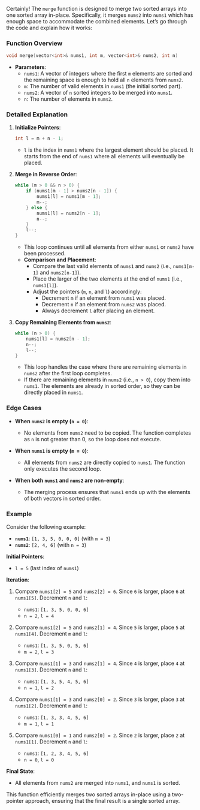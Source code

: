 Certainly! The `merge` function is designed to merge two sorted arrays into one sorted array in-place. Specifically, it merges `nums2` into `nums1` which has enough space to accommodate the combined elements. Let’s go through the code and explain how it works:

### Function Overview

```cpp
void merge(vector<int>& nums1, int m, vector<int>& nums2, int n)
```

- **Parameters**:
  - `nums1`: A vector of integers where the first `m` elements are sorted and the remaining space is enough to hold all `n` elements from `nums2`.
  - `m`: The number of valid elements in `nums1` (the initial sorted part).
  - `nums2`: A vector of `n` sorted integers to be merged into `nums1`.
  - `n`: The number of elements in `nums2`.

### Detailed Explanation

1. **Initialize Pointers**:

   ```cpp
   int l = m + n - 1;
   ```

   - `l` is the index in `nums1` where the largest element should be placed. It starts from the end of `nums1` where all elements will eventually be placed.

2. **Merge in Reverse Order**:

   ```cpp
   while (m > 0 && n > 0) {
       if (nums1[m - 1] > nums2[n - 1]) {
           nums1[l] = nums1[m - 1];
           m--;
       } else {
           nums1[l] = nums2[n - 1];
           n--;
       }
       l--;
   }
   ```

   - This loop continues until all elements from either `nums1` or `nums2` have been processed.
   - **Comparison and Placement**:
     - Compare the last valid elements of `nums1` and `nums2` (i.e., `nums1[m-1]` and `nums2[n-1]`).
     - Place the larger of the two elements at the end of `nums1` (i.e., `nums1[l]`).
     - Adjust the pointers (`m`, `n`, and `l`) accordingly:
       - Decrement `m` if an element from `nums1` was placed.
       - Decrement `n` if an element from `nums2` was placed.
       - Always decrement `l` after placing an element.

3. **Copy Remaining Elements from `nums2`**:

   ```cpp
   while (n > 0) {
       nums1[l] = nums2[n - 1];
       n--;
       l--;
   }
   ```

   - This loop handles the case where there are remaining elements in `nums2` after the first loop completes.
   - If there are remaining elements in `nums2` (i.e., `n > 0`), copy them into `nums1`. The elements are already in sorted order, so they can be directly placed in `nums1`.

### Edge Cases

- **When `nums2` is empty (`n = 0`)**:
  - No elements from `nums2` need to be copied. The function completes as `n` is not greater than 0, so the loop does not execute.

- **When `nums1` is empty (`m = 0`)**:
  - All elements from `nums2` are directly copied to `nums1`. The function only executes the second loop.

- **When both `nums1` and `nums2` are non-empty**:
  - The merging process ensures that `nums1` ends up with the elements of both vectors in sorted order.

### Example

Consider the following example:

- **`nums1`**: `[1, 3, 5, 0, 0, 0]` (with `m = 3`)
- **`nums2`**: `[2, 4, 6]` (with `n = 3`)

**Initial Pointers**:
- `l = 5` (last index of `nums1`)

**Iteration**:
1. Compare `nums1[2] = 5` and `nums2[2] = 6`. Since `6` is larger, place `6` at `nums1[5]`. Decrement `n` and `l`:
   - `nums1`: `[1, 3, 5, 0, 0, 6]`
   - `n = 2`, `l = 4`

2. Compare `nums1[2] = 5` and `nums2[1] = 4`. Since `5` is larger, place `5` at `nums1[4]`. Decrement `m` and `l`:
   - `nums1`: `[1, 3, 5, 0, 5, 6]`
   - `m = 2`, `l = 3`

3. Compare `nums1[1] = 3` and `nums2[1] = 4`. Since `4` is larger, place `4` at `nums1[3]`. Decrement `n` and `l`:
   - `nums1`: `[1, 3, 5, 4, 5, 6]`
   - `n = 1`, `l = 2`

4. Compare `nums1[1] = 3` and `nums2[0] = 2`. Since `3` is larger, place `3` at `nums1[2]`. Decrement `m` and `l`:
   - `nums1`: `[1, 3, 3, 4, 5, 6]`
   - `m = 1`, `l = 1`

5. Compare `nums1[0] = 1` and `nums2[0] = 2`. Since `2` is larger, place `2` at `nums1[1]`. Decrement `n` and `l`:
   - `nums1`: `[1, 2, 3, 4, 5, 6]`
   - `n = 0`, `l = 0`

**Final State**:
- All elements from `nums2` are merged into `nums1`, and `nums1` is sorted.

This function efficiently merges two sorted arrays in-place using a two-pointer approach, ensuring that the final result is a single sorted array.